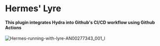 # Hermes' Lyre
#### This plugin integrates Hydra into Github's CI/CD workflow using Github Actions
![Hermes-running-with-lyre-AN00277343_001_l](https://user-images.githubusercontent.com/107733608/174984077-80a89628-8f08-486a-b94d-c94e67b8b467.jpg "Hermes invented the lyre in the Homeric Hymn to Hermes.")
